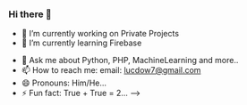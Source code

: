 ### Hi there 👋

<!--
**frappochino/frappochino** is a ✨ _special_ ✨ repository because its `README.md` (this file) appears on your GitHub profile.-->


- 🔭 I’m currently working on Private Projects
- 🌱 I’m currently learning Firebase
<!--- 👯 I’m looking to collaborate on -->
<!--- 🤔 I’m looking for help with ...-->
- 💬 Ask me about Python, PHP, MachineLearning and more..
- 📫 How to reach me: email: lucdow7@gmail.com
- 😄 Pronouns: Him/He...
- ⚡ Fun fact: True + True = 2...
-->
